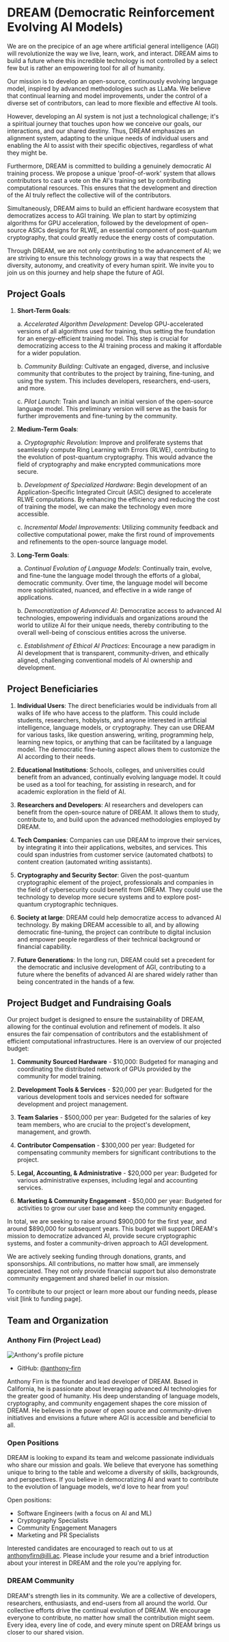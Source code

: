 # DREAM (Democratic Reinforcement Evolving AI Models)

We are on the precipice of an age where artificial general intelligence (AGI) will revolutionize the way we live, learn, work, and interact. DREAM aims to build a future where this incredible technology is not controlled by a select few but is rather an empowering tool for all of humanity.

Our mission is to develop an open-source, continuously evolving language model, inspired by advanced methodologies such as LLaMa. We believe that continual learning and model improvements, under the control of a diverse set of contributors, can lead to more flexible and effective AI tools.

However, developing an AI system is not just a technological challenge; it's a spiritual journey that touches upon how we conceive our goals, our interactions, and our shared destiny. Thus, DREAM emphasizes an alignment system, adapting to the unique needs of individual users and enabling the AI to assist with their specific objectives, regardless of what they might be.

Furthermore, DREAM is committed to building a genuinely democratic AI training process. We propose a unique 'proof-of-work' system that allows contributors to cast a vote on the AI's training set by contributing computational resources. This ensures that the development and direction of the AI truly reflect the collective will of the contributors.

Simultaneously, DREAM aims to build an efficient hardware ecosystem that democratizes access to AGI training. We plan to start by optimizing algorithms for GPU acceleration, followed by the development of open-source ASICs designs for RLWE, an essential component of post-quantum cryptography, that could greatly reduce the energy costs of computation.

Through DREAM, we are not only contributing to the advancement of AI; we are striving to ensure this technology grows in a way that respects the diversity, autonomy, and creativity of every human spirit. We invite you to join us on this journey and help shape the future of AGI.

## Project Goals
1.  **Short-Term Goals**:

    a. *Accelerated Algorithm Development*: Develop GPU-accelerated versions of all algorithms used for training, thus setting the foundation for an energy-efficient training model. This step is crucial for democratizing access to the AI training process and making it affordable for a wider population.

    b. *Community Building*: Cultivate an engaged, diverse, and inclusive community that contributes to the project by training, fine-tuning, and using the system. This includes developers, researchers, end-users, and more.

    c. *Pilot Launch*: Train and launch an initial version of the open-source language model. This preliminary version will serve as the basis for further improvements and fine-tuning by the community.

2.  **Medium-Term Goals**:

    a. *Cryptographic Revolution*: Improve and proliferate systems that seamlessly compute Ring Learning with Errors (RLWE), contributing to the evolution of post-quantum cryptography. This would advance the field of cryptography and make encrypted communications more secure.

    b. *Development of Specialized Hardware*: Begin development of an Application-Specific Integrated Circuit (ASIC) designed to accelerate RLWE computations. By enhancing the efficiency and reducing the cost of training the model, we can make the technology even more accessible.

    c. *Incremental Model Improvements*: Utilizing community feedback and collective computational power, make the first round of improvements and refinements to the open-source language model.

3.  **Long-Term Goals**:

    a. *Continual Evolution of Language Models*: Continually train, evolve, and fine-tune the language model through the efforts of a global, democratic community. Over time, the language model will become more sophisticated, nuanced, and effective in a wide range of applications.

    b. *Democratization of Advanced AI*: Democratize access to advanced AI technologies, empowering individuals and organizations around the world to utilize AI for their unique needs, thereby contributing to the overall well-being of conscious entities across the universe.

    c. *Establishment of Ethical AI Practices*: Encourage a new paradigm in AI development that is transparent, community-driven, and ethically aligned, challenging conventional models of AI ownership and development.

## Project Beneficiaries
1.  **Individual Users**: The direct beneficiaries would be individuals from all walks of life who have access to the platform. This could include students, researchers, hobbyists, and anyone interested in artificial intelligence, language models, or cryptography. They can use DREAM for various tasks, like question answering, writing, programming help, learning new topics, or anything that can be facilitated by a language model. The democratic fine-tuning aspect allows them to customize the AI according to their needs.

2.  **Educational Institutions**: Schools, colleges, and universities could benefit from an advanced, continually evolving language model. It could be used as a tool for teaching, for assisting in research, and for academic exploration in the field of AI.

3.  **Researchers and Developers**: AI researchers and developers can benefit from the open-source nature of DREAM. It allows them to study, contribute to, and build upon the advanced methodologies employed by DREAM.

4.  **Tech Companies**: Companies can use DREAM to improve their services, by integrating it into their applications, websites, and services. This could span industries from customer service (automated chatbots) to content creation (automated writing assistants).

5.  **Cryptography and Security Sector**: Given the post-quantum cryptographic element of the project, professionals and companies in the field of cybersecurity could benefit from DREAM. They could use the technology to develop more secure systems and to explore post-quantum cryptographic techniques.

6.  **Society at large**: DREAM could help democratize access to advanced AI technology. By making DREAM accessible to all, and by allowing democratic fine-tuning, the project can contribute to digital inclusion and empower people regardless of their technical background or financial capability.

7.  **Future Generations**: In the long run, DREAM could set a precedent for the democratic and inclusive development of AGI, contributing to a future where the benefits of advanced AI are shared widely rather than being concentrated in the hands of a few.

## Project Budget and Fundraising Goals

Our project budget is designed to ensure the sustainability of DREAM, allowing for the continual evolution and refinement of models. It also ensures the fair compensation of contributors and the establishment of efficient computational infrastructures. Here is an overview of our projected budget:

1. **Community Sourced Hardware** - $10,000: Budgeted for managing and coordinating the distributed network of GPUs provided by the community for model training.

2. **Development Tools & Services** - $20,000 per year: Budgeted for the various development tools and services needed for software development and project management.

3. **Team Salaries** - $500,000 per year: Budgeted for the salaries of key team members, who are crucial to the project's development, management, and growth.

4. **Contributor Compensation** - $300,000 per year: Budgeted for compensating community members for significant contributions to the project.

5. **Legal, Accounting, & Administrative** - $20,000 per year: Budgeted for various administrative expenses, including legal and accounting services.

6. **Marketing & Community Engagement** - $50,000 per year: Budgeted for activities to grow our user base and keep the community engaged.

In total, we are seeking to raise around $900,000 for the first year, and around $890,000 for subsequent years. This budget will support DREAM's mission to democratize advanced AI, provide secure cryptographic systems, and foster a community-driven approach to AGI development.

We are actively seeking funding through donations, grants, and sponsorships. All contributions, no matter how small, are immensely appreciated. They not only provide financial support but also demonstrate community engagement and shared belief in our mission.

To contribute to our project or learn more about our funding needs, please visit [link to funding page].

## Team and Organization

### Anthony Firn (Project Lead)
![Anthony's profile picture](https://avatars.githubusercontent.com/u/14951658?s=128)
* GitHub: [@anthony-firn](https://github.com/anthony-firn)

Anthony Firn is the founder and lead developer of DREAM. Based in California, he is passionate about leveraging advanced AI technologies for the greater good of humanity. His deep understanding of language models, cryptography, and community engagement shapes the core mission of DREAM. He believes in the power of open source and community-driven initiatives and envisions a future where AGI is accessible and beneficial to all.

### Open Positions
DREAM is looking to expand its team and welcome passionate individuals who share our mission and goals. We believe that everyone has something unique to bring to the table and welcome a diversity of skills, backgrounds, and perspectives. If you believe in democratizing AI and want to contribute to the evolution of language models, we'd love to hear from you!

Open positions:

- Software Engineers (with a focus on AI and ML)
- Cryptography Specialists
- Community Engagement Managers
- Marketing and PR Specialists

Interested candidates are encouraged to reach out to us at anthonyfirn@illi.ac. Please include your resume and a brief introduction about your interest in DREAM and the role you're applying for.

### DREAM Community
DREAM's strength lies in its community. We are a collective of developers, researchers, enthusiasts, and end-users from all around the world. Our collective efforts drive the continual evolution of DREAM. We encourage everyone to contribute, no matter how small the contribution might seem. Every idea, every line of code, and every minute spent on DREAM brings us closer to our shared vision.
